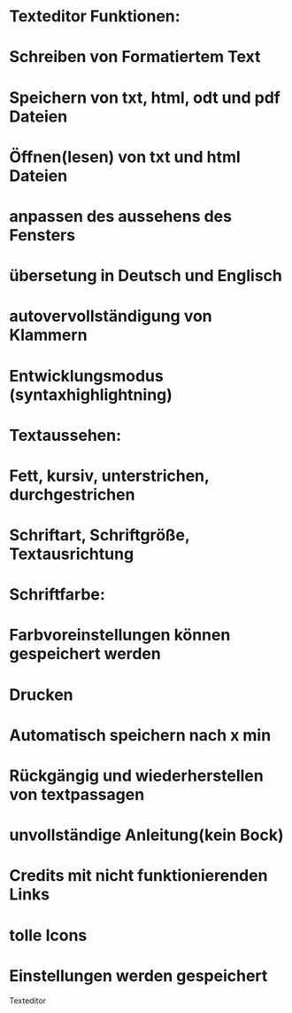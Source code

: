 # Texteditor Funktionen:
#	Schreiben von Formatiertem Text
#	Speichern von txt, html, odt und pdf Dateien
#	Öffnen(lesen) von txt und html Dateien
#	anpassen des aussehens des Fensters
#	übersetung in Deutsch und Englisch
#	autovervollständigung von Klammern
#	Entwicklungsmodus (syntaxhighlightning)
#	Textaussehen:
#		Fett, kursiv, unterstrichen, durchgestrichen
#		Schriftart, Schriftgröße, Textausrichtung
#		Schriftfarbe:
#			Farbvoreinstellungen können gespeichert werden
#	Drucken
#	Automatisch speichern nach x min
#	Rückgängig und wiederherstellen von textpassagen
#	unvollständige Anleitung(kein Bock)
#	Credits mit nicht funktionierenden Links
#	tolle Icons
#	Einstellungen werden gespeichert
	
Texteditor
